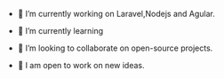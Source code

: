 
- 🔭  I’m currently working on Laravel,Nodejs and Agular.

- 🌱  I’m currently learning 

- 👯  I’m looking to collaborate on open-source projects.

- 💫  I am open to work on new ideas.

